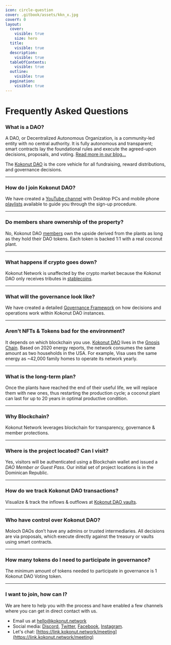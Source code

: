 ```yaml
---
icon: circle-question
cover: .gitbook/assets/kkn_x.jpg
coverY: 0
layout:
  cover:
    visible: true
    size: hero
  title:
    visible: true
  description:
    visible: true
  tableOfContents:
    visible: true
  outline:
    visible: true
  pagination:
    visible: true
---
```


# Frequently Asked Questions

### **What is a DAO?**

A DAO, or Decentralized Autonomous Organization, is a community-led entity with no central authority. It is fully autonomous and transparent; smart contracts lay the foundational rules and execute the agreed-upon decisions, proposals, and voting. [Read more in our blog...](https://paragraph.xyz/@kokonut)

The [Kokonut DAO](https://link.kokonut.network/dao) is the core vehicle for all fundraising, reward distributions, and governance decisions.

***

### **How do I join Kokonut DAO?**

We have created a [YouTube channel](https://link.kokonut.network/youtube) with Desktop PCs and mobile phone [playlists](https://www.youtube.com/channel/UCQusJMd1NgIIMOuxtJppSIA/playlists) available to guide you through the sign-up procedure.

***

### **Do members share ownership of the property?**

No, Kokonut DAO [members](https://link.kokonut.network/members) own the upside derived from the plants as long as they hold their DAO tokens. Each token is backed 1:1 with a real coconut plant.

***

### **What happens if crypto goes down?**

Kokonut Network is unaffected by the crypto market because the Kokonut DAO only receives tributes in [stablecoins](https://link.kokonut.network/treasury).

***

### **What will the governance look like?**

We have created a detailed [Governance Framework](kokonut-dao/governance-framework.md) on how decisions and operations work within Kokonut DAO instances.

***

### **Aren’t NFTs & Tokens bad for the environment?**

It depends on which blockchain you use. [Kokonut DAO](https://link.kokonut.network/dao) lives in the [Gnosis Chain](https://docs.gnosischain.com/). Based on 2020 energy reports, the network consumes the same amount as two households in the USA. For example, Visa uses the same energy as \~42,000 family homes to operate its network yearly.

***

### **What is the long-term plan?**

Once the plants have reached the end of their useful life, we will replace them with new ones, thus restarting the production cycle; a coconut plant can last for up to 20 years in optimal productive condition.

***

### **Why Blockchain?**

Kokonut Network leverages blockchain for transparency, governance & member protections.

***

### **Where is the project located? Can I visit?**

Yes, visitors will be authenticated using a Blockchain wallet and issued a _DAO Member or Guest Pass_. Our initial set of project locations is in the Dominican Republic.

***

### **How do we track Kokonut DAO transactions?**

Visualize & track the inflows & outflows at [Kokonut DAO vaults](https://link.kokonut.network/dao).

***

### **Who have control over Kokonut DAO?**

Moloch DAOs don’t have any admins or trusted intermediaries. All decisions are via proposals, which execute directly against the treasury or vaults using smart contracts.

***

### **How many tokens do I need to participate in governance?**

The minimum amount of tokens needed to participate in governance is 1 Kokonut DAO Voting token.

***

### **I want to join, how can I?**

We are here to help you with the process and have enabled a few channels where you can get in direct contact with us.

* Email us at [hello@kokonut.network](mailto:hello@kokonut.network)
* Social media: [Discord](https://discord.gg/P6Jj5btpv7), [Twitter](https://twitter.com/kokonutnetwork), [Facebook](https://www.facebook.com/KokonutNetwork), [Instagram](https://instagram.com/kokonutnetwork).
* Let's chat: [https://link.kokonut.network/meeting](https://link.kokonut.network/meeting)
